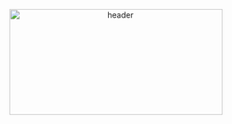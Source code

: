 <div align="center">
  <img width="382.5" height="191.25" alt="header" src="https://github.com/user-attachments/assets/3f2cbcb8-6e84-4b64-9c2c-647729cdbe47" />

  #
</div>

